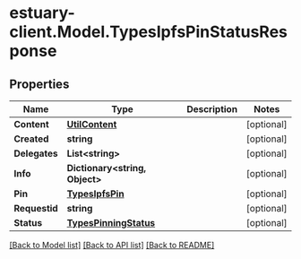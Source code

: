 # estuary-client.Model.TypesIpfsPinStatusResponse
## Properties

Name | Type | Description | Notes
------------ | ------------- | ------------- | -------------
**Content** | [**UtilContent**](UtilContent.md) |  | [optional] 
**Created** | **string** |  | [optional] 
**Delegates** | **List&lt;string&gt;** |  | [optional] 
**Info** | **Dictionary&lt;string, Object&gt;** |  | [optional] 
**Pin** | [**TypesIpfsPin**](TypesIpfsPin.md) |  | [optional] 
**Requestid** | **string** |  | [optional] 
**Status** | [**TypesPinningStatus**](TypesPinningStatus.md) |  | [optional] 

[[Back to Model list]](../README.md#documentation-for-models) [[Back to API list]](../README.md#documentation-for-api-endpoints) [[Back to README]](../README.md)

